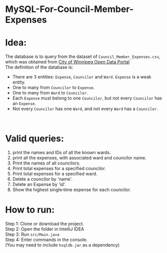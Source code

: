 # MySQL-For-Council-Member-Expenses

# Idea:
The database is to query from the dataset of ```Council_Member_Expenses.csv```, which was obtained from [City of Winnipeg Open Data Portal](https://data.winnipeg.ca/)
<br>
The definition of the database is:
- There are 3 entities: ```Expense```, `Councilor` and `Ward`. ```Expense``` is a weak entity. 
- One to many from ```Councilor``` to ```Expense```.
- One to many from ```Ward``` to ```Councilor```.
- Each ```Expense``` must belong to one ```Councilor```, but not every ```Councilor``` has an ```Expense```.
- Not every ```Councilor``` has one ```Ward```, and not every ```Ward``` has a ```Councilor```.
<br>

# Valid queries:
1. print the names and IDs of all the known wards.
2. print all the expenses, with associated ward and councilor name.
3. Print the names of all councilors.
4. Print total expenses for a specified councilor.
5. Print total expenses for a specified ward.
6. Delete a councilor by 'name'.
7. Delete an Expense by 'id'.
8. Show the highest single‐time expense for each councilor.

# How to run:

Step 1: Clone or download the project.
<br>
Step 2: Open the folder in IntelliJ IDEA
<br>
Step 3: Run ```src/Main.java```
<br>
Step 4: Enter commands in the console.
<br>
(You may need to include ```hsqldb.jar``` as a dependency)

